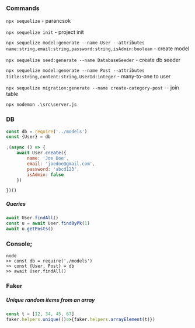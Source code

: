 ### Commands

`npx sequelize` - parancsok

`npx sequelize init` - project init

`npx sequelize model:generate --name User --attributes name:string,email:string,password:string,isAdmin:boolean` - create model

`npx sequelize seed:generate --name DatabaseSeeder` - create db seeder

`npx sequelize model:generate --name Post --attributes title:string,content:string,UserId:integer` - many-to-one to user

`npx sequelize migration:generate --name create-category-post` -- join table

`npx nodemon .\src\server.js`

### DB
```javascript
const db = require('../models')
const {User} = db

;(async () => {
    await User.create({
        name: 'Joe Doe',
        email: 'joedoe@gmail.com',
        password: 'abcd123',
        isAdmin: false
    })

})()
```
##### Queries
```javascript
await User.findAll()
const u = await User.findByPk(1)
await u.getPosts()

```

### Console;
```
node
>> const db = require('./models')
>> const {User, Post} = db
>> await User.findAll()
```

### Faker

##### Unique random items from an array
```javascript
const t = [12, 34, 45, 67]
faker.helpers.unique(()=>{faker.helpers.arrayElement(t)})
```

